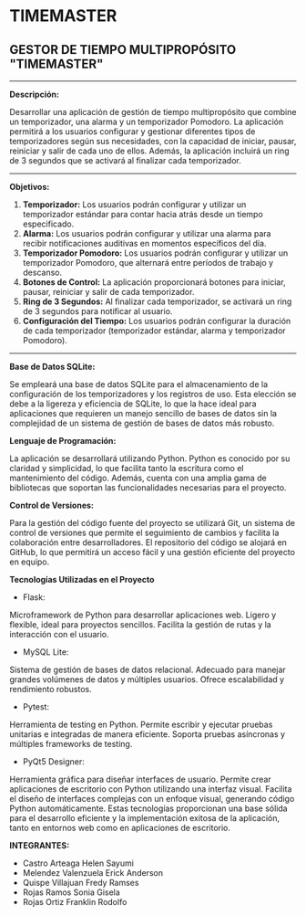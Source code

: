 # TIMEMASTER
## GESTOR DE TIEMPO MULTIPROPÓSITO "TIMEMASTER"

---

**Descripción:**

Desarrollar una aplicación de gestión de tiempo multipropósito que combine un temporizador, una alarma y un temporizador Pomodoro. La aplicación permitirá a los usuarios configurar y gestionar diferentes tipos de temporizadores según sus necesidades, con la capacidad de iniciar, pausar, reiniciar y salir de cada uno de ellos. Además, la aplicación incluirá un ring de 3 segundos que se activará al finalizar cada temporizador.

---

**Objetivos:**
1. **Temporizador:** Los usuarios podrán configurar y utilizar un temporizador estándar para contar hacia atrás desde un tiempo especificado.
2. **Alarma:** Los usuarios podrán configurar y utilizar una alarma para recibir notificaciones auditivas en momentos específicos del día.
3. **Temporizador Pomodoro:** Los usuarios podrán configurar y utilizar un temporizador Pomodoro, que alternará entre períodos de trabajo y descanso.
4. **Botones de Control:** La aplicación proporcionará botones para iniciar, pausar, reiniciar y salir de cada temporizador.
5. **Ring de 3 Segundos:** Al finalizar cada temporizador, se activará un ring de 3 segundos para notificar al usuario.
6. **Configuración del Tiempo:** Los usuarios podrán configurar la duración de cada temporizador (temporizador estándar, alarma y temporizador Pomodoro).

---

**Base de Datos SQLite:**

Se empleará una base de datos SQLite para el almacenamiento de la configuración de los temporizadores y los registros de uso. Esta elección se debe a la ligereza y eficiencia de SQLite, lo que la hace ideal para aplicaciones que requieren un manejo sencillo de bases de datos sin la complejidad de un sistema de gestión de bases de datos más robusto.

**Lenguaje de Programación:**

La aplicación se desarrollará utilizando Python. Python es conocido por su claridad y simplicidad, lo que facilita tanto la escritura como el mantenimiento del código. Además, cuenta con una amplia gama de bibliotecas que soportan las funcionalidades necesarias para el proyecto.

**Control de Versiones:**

Para la gestión del código fuente del proyecto se utilizará Git, un sistema de control de versiones que permite el seguimiento de cambios y facilita la colaboración entre desarrolladores. El repositorio del código se alojará en GitHub, lo que permitirá un acceso fácil y una gestión eficiente del proyecto en equipo.

**Tecnologías Utilizadas en el Proyecto**


- Flask:


Microframework de Python para desarrollar aplicaciones web.
Ligero y flexible, ideal para proyectos sencillos.
Facilita la gestión de rutas y la interacción con el usuario.


- MySQL Lite:

Sistema de gestión de bases de datos relacional.
Adecuado para manejar grandes volúmenes de datos y múltiples usuarios.
Ofrece escalabilidad y rendimiento robustos.

- Pytest:

Herramienta de testing en Python.
Permite escribir y ejecutar pruebas unitarias e integradas de manera eficiente.
Soporta pruebas asíncronas y múltiples frameworks de testing.

- PyQt5 Designer:

Herramienta gráfica para diseñar interfaces de usuario.
Permite crear aplicaciones de escritorio con Python utilizando una interfaz visual.
Facilita el diseño de interfaces complejas con un enfoque visual, generando código Python automáticamente.
Estas tecnologías proporcionan una base sólida para el desarrollo eficiente y la implementación exitosa de la aplicación, tanto en entornos web como en aplicaciones de escritorio.



**INTEGRANTES:**

- Castro Arteaga Helen Sayumi
- Melendez Valenzuela Erick Anderson
- Quispe Villajuan Fredy Ramses
- Rojas Ramos Sonia Gisela
- Rojas Ortiz Franklin Rodolfo
